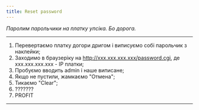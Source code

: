 ```yaml
---
title: Reset password
---
```


_Паролим парольчики на платку упсіка. Бо дорога._

-----

1. Перевертаємо платку догори дригом і виписуємо собі парольчик з наклейки;
2. Заходимо в браузеріку на http://xxx.xxx.xxx.xxx/password.cgi, де xxx.xxx.xxx.xxx - IP платки;
3. Пробуємо вводить admin і наше виписане;
4. Якщо не пустили, жамкаємо "Отмена";
5. Тикаємо "Clear";
6. ???????
7. PROFIT

-----